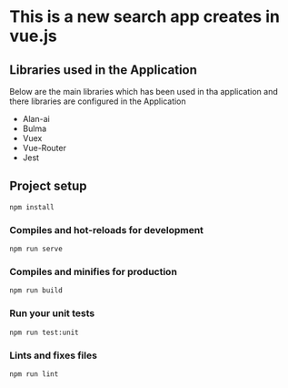 # This is a new search app creates in vue.js

## Libraries used in the Application
Below are the main libraries which has been used in tha application and there libraries are configured in the Application
* Alan-ai
* Bulma
* Vuex
* Vue-Router
* Jest

## Project setup
```
npm install
```

### Compiles and hot-reloads for development
```
npm run serve
```

### Compiles and minifies for production
```
npm run build
```

### Run your unit tests
```
npm run test:unit
```

### Lints and fixes files
```
npm run lint
```


